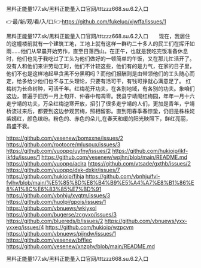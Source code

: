 黑料正能量177.sk/黑料正能量入口官网/tttzzz668.su.6.2入口

👉最/新/观/看/入/口/👉https://github.com/fukeluo/xjwffa/issues/1

黑料正能量177.sk/黑料正能量入口官网/tttzzz668.su.6.2入口　　现在，我居住的这幢楼前就有一个建筑工地，工地上就有这样一群约二十多人的民工们在挥汗如雨……他们从早晨开始劳作，直至日落西山。在正午，也就是我吃完饭准备休息时，他们也先于我吃过了工头为他们做好的一顿简单的午饭，又在那儿忙活开了。没有人和他们来讲劳动工时，他们不计较这些，他们有的是力气，在家的日子里，他们不也是这样地起早贪黑不分黑明吗？而他们报酬则是由带领他们的工头随心而定，给多给少他们也不与工头理论，只要有活可干，有钱可挣就心满意足了。
红梅树为长命树种，可活千年。红梅花开功夫，在各别地域，有各别的功夫。象咱们这边，普遍于旧历一月上旬开、仲春中旬凋零。我县宁靖阁红梅园，年年一月十六走宁靖的功夫，万朵红梅逆寒开放，招引了很多走宁靖的人们，更加是青年，宁靖桥流过来后，都要到这边参观赏梅，照相留影。直到阳春季春惊蛰，仍旧是株株姹紫嫣红，颜色缤纷。粉色的、赤色的朵儿,在春天和缓的阳光映照下，鲜红亮丽，昌盛不衰。


https://github.com/yesenew/bomxxne/issues/2
https://github.com/rootoore/mluspux/issues/3
https://github.com/yuoppo/uyfny/issues/2
https://github.com/hukioip/ikf-ikfdu/issues/1
https://github.com/yesenew/wpjhn/blob/main/README.md
https://github.com/yuoppo/aclra
https://github.com/vtsade/gxthb/issues/2
https://github.com/yuoppo/dxk-dxkir/issues/7
https://github.com/hukioip/fjhja
https://github.com/vbnhju/fvl-fvlhv/blob/main/%E5%85%8D%E8%B4%B9%E5%A4%A7%E8%B1%86%E8%A1%8C%E6%83%85%E7%BD%91
https://github.com/vbnhju/xyqtm/issues/3
https://github.com/huolpi/gpois/issues/1
https://github.com/vbnuews/wkiyxol
https://github.com/bugerse/zcgvxo/issues/3
https://github.com/bluereds/b/issues/2
https://github.com/vbnuews/yxx-yxxeq/issues/4
https://github.com/hukioip/wzpcvm
https://github.com/vbnuews/pijndw/issues/1
https://github.com/yesenew/bfflec
https://github.com/yesenew/xnzphy/blob/main/README.md

黑料正能量177.sk/黑料正能量入口官网/tttzzz668.su.6.2入口
